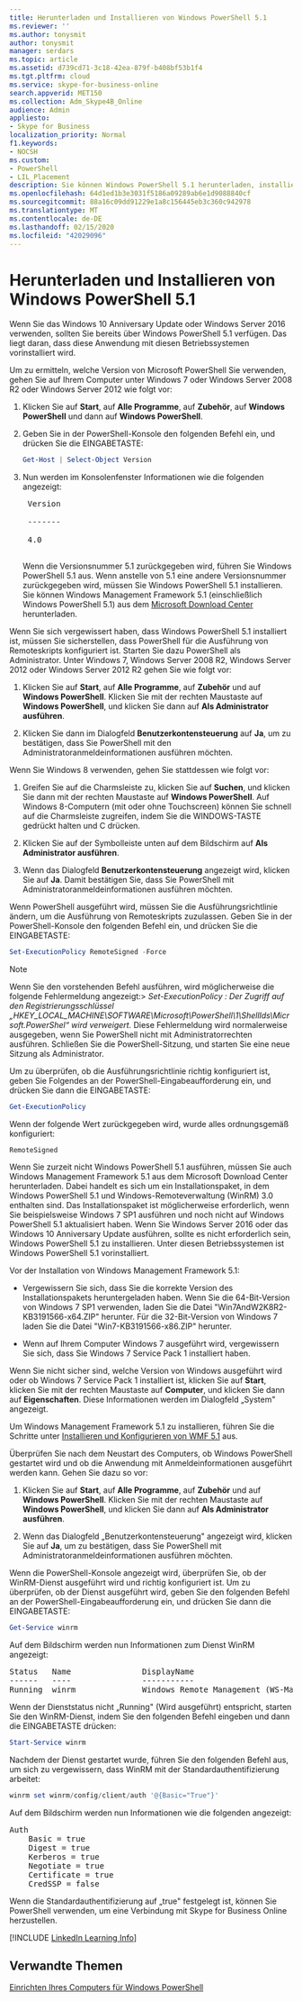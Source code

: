 ```yaml
---
title: Herunterladen und Installieren von Windows PowerShell 5.1
ms.reviewer: ''
ms.author: tonysmit
author: tonysmit
manager: serdars
ms.topic: article
ms.assetid: d739cd71-3c18-42ea-879f-b408bf53b1f4
ms.tgt.pltfrm: cloud
ms.service: skype-for-business-online
search.appverid: MET150
ms.collection: Adm_Skype4B_Online
audience: Admin
appliesto:
- Skype for Business
localization_priority: Normal
f1.keywords:
- NOCSH
ms.custom:
- PowerShell
- LIL_Placement
description: Sie können Windows PowerShell 5.1 herunterladen, installieren und dann verwenden, um eine Remote-PowerShell-Sitzung zu erstellen, die eine Verbindung mit Skype for Business Online herstellt.
ms.openlocfilehash: 64d1ed1b3e3031f5186a09289ab6e1d9088840cf
ms.sourcegitcommit: 88a16c09dd91229e1a8c156445eb3c360c942978
ms.translationtype: MT
ms.contentlocale: de-DE
ms.lasthandoff: 02/15/2020
ms.locfileid: "42029096"
---
```

# <a name="download-and-install-windows-powershell-51"></a>Herunterladen und Installieren von Windows PowerShell 5.1

Wenn Sie das Windows 10 Anniversary Update oder Windows Server 2016 verwenden, sollten Sie bereits über Windows PowerShell 5.1 verfügen. Das liegt daran, dass diese Anwendung mit diesen Betriebssystemen vorinstalliert wird.
  
Um zu ermitteln, welche Version von Microsoft PowerShell Sie verwenden, gehen Sie auf Ihrem Computer unter Windows 7 oder Windows Server 2008 R2 oder Windows Server 2012 wie folgt vor:
  
1. Klicken Sie auf **Start**, auf **Alle Programme**, auf **Zubehör**, auf **Windows PowerShell** und dann auf **Windows PowerShell**.
    
2. Geben Sie in der PowerShell-Konsole den folgenden Befehl ein, und drücken Sie die EINGABETASTE:
    
   ```PowerShell
   Get-Host | Select-Object Version
   ```

3. Nun werden im Konsolenfenster Informationen wie die folgenden angezeigt:
    
    <pre>
    Version <BR>
    ------- <BR>
    4.0
    </pre>

    Wenn die Versionsnummer 5.1 zurückgegeben wird, führen Sie Windows PowerShell 5.1 aus. Wenn anstelle von 5.1 eine andere Versionsnummer zurückgegeben wird, müssen Sie Windows PowerShell 5.1 installieren. Sie können Windows Management Framework 5.1 (einschließlich Windows PowerShell 5.1) aus dem [Microsoft Download Center](https://www.microsoft.com/download/details.aspx?id=54616) herunterladen.
  
Wenn Sie sich vergewissert haben, dass Windows PowerShell 5.1 installiert ist, müssen Sie sicherstellen, dass PowerShell für die Ausführung von Remoteskripts konfiguriert ist. Starten Sie dazu PowerShell als Administrator. Unter Windows 7, Windows Server 2008 R2, Windows Server 2012 oder Windows Server 2012 R2 gehen Sie wie folgt vor:
  
1. Klicken Sie auf **Start**, auf **Alle Programme**, auf **Zubehör** und auf **Windows PowerShell**. Klicken Sie mit der rechten Maustaste auf **Windows PowerShell**, und klicken Sie dann auf **Als Administrator ausführen**.
    
2. Klicken Sie dann im Dialogfeld **Benutzerkontensteuerung** auf **Ja**, um zu bestätigen, dass Sie PowerShell mit den Administratoranmeldeinformationen ausführen möchten.
    
Wenn Sie Windows 8 verwenden, gehen Sie stattdessen wie folgt vor:
  
1. Greifen Sie auf die Charmsleiste zu, klicken Sie auf **Suchen**, und klicken Sie dann mit der rechten Maustaste auf **Windows PowerShell**. Auf Windows 8-Computern (mit oder ohne Touchscreen) können Sie schnell auf die Charmsleiste zugreifen, indem Sie die WINDOWS-TASTE gedrückt halten und C drücken.
    
2. Klicken Sie auf der Symbolleiste unten auf dem Bildschirm auf **Als Administrator ausführen**.
    
3. Wenn das Dialogfeld **Benutzerkontensteuerung** angezeigt wird, klicken Sie auf **Ja**. Damit bestätigen Sie, dass Sie PowerShell mit Administratoranmeldeinformationen ausführen möchten.
    
Wenn PowerShell ausgeführt wird, müssen Sie die Ausführungsrichtlinie ändern, um die Ausführung von Remoteskripts zuzulassen. Geben Sie in der PowerShell-Konsole den folgenden Befehl ein, und drücken Sie die EINGABETASTE:
```PowerShell
Set-ExecutionPolicy RemoteSigned -Force
```
   
 
> [!NOTE]
> Wenn Sie den vorstehenden Befehl ausführen, wird möglicherweise die folgende Fehlermeldung angezeigt:> *Set-ExecutionPolicy : Der Zugriff auf den Registrierungsschlüssel „HKEY_LOCAL_MACHINE\\SOFTWARE\\Microsoft\\PowerShell\\1\\ShellIds\\Micrsoft.PowerShel“ wird verweigert.* Diese Fehlermeldung wird normalerweise ausgegeben, wenn Sie PowerShell nicht mit Administratorrechten ausführen. Schließen Sie die PowerShell-Sitzung, und starten Sie eine neue Sitzung als Administrator.
 
Um zu überprüfen, ob die Ausführungsrichtlinie richtig konfiguriert ist, geben Sie Folgendes an der PowerShell-Eingabeaufforderung ein, und drücken Sie dann die EINGABETASTE:
  
```PowerShell
Get-ExecutionPolicy
```

Wenn der folgende Wert zurückgegeben wird, wurde alles ordnungsgemäß konfiguriert:
  
`RemoteSigned`

Wenn Sie zurzeit nicht Windows PowerShell 5.1 ausführen, müssen Sie auch Windows Management Framework 5.1 aus dem Microsoft Download Center herunterladen. Dabei handelt es sich um ein Installationspaket, in dem Windows PowerShell 5.1 und Windows-Remoteverwaltung (WinRM) 3.0 enthalten sind. Das Installationspaket ist möglicherweise erforderlich, wenn Sie beispielsweise Windows 7 SP1 ausführen und noch nicht auf Windows PowerShell 5.1 aktualisiert haben. Wenn Sie Windows Server 2016 oder das Windows 10 Anniversary Update ausführen, sollte es nicht erforderlich sein, Windows PowerShell 5.1 zu installieren. Unter diesen Betriebssystemen ist Windows PowerShell 5.1 vorinstalliert.
  
Vor der Installation von Windows Management Framework 5.1:
  
- Vergewissern Sie sich, dass Sie die korrekte Version des Installationspakets heruntergeladen haben. Wenn Sie die 64-Bit-Version von Windows 7 SP1 verwenden, laden Sie die Datei "Win7AndW2K8R2-KB3191566-x64.ZIP" herunter. Für die 32-Bit-Version von Windows 7 laden Sie die Datei "Win7-KB3191566-x86.ZIP" herunter.
    
- Wenn auf Ihrem Computer Windows 7 ausgeführt wird, vergewissern Sie sich, dass Sie Windows 7 Service Pack 1 installiert haben.

Wenn Sie nicht sicher sind, welche Version von Windows ausgeführt wird oder ob Windows 7 Service Pack 1 installiert ist, klicken Sie auf **Start**, klicken Sie mit der rechten Maustaste auf **Computer**, und klicken Sie dann auf **Eigenschaften**. Diese Informationen werden im Dialogfeld „System" angezeigt.
  
Um Windows Management Framework 5.1 zu installieren, führen Sie die Schritte unter [Installieren und Konfigurieren von WMF 5.1](https://docs.microsoft.com/powershell/scripting/wmf/setup/install-configure) aus.
  
Überprüfen Sie nach dem Neustart des Computers, ob Windows PowerShell gestartet wird und ob die Anwendung mit Anmeldeinformationen ausgeführt werden kann. Gehen Sie dazu so vor:
  
1. Klicken Sie auf **Start**, auf **Alle Programme**, auf **Zubehör** und auf **Windows PowerShell**. Klicken Sie mit der rechten Maustaste auf **Windows PowerShell**, und klicken Sie dann auf **Als Administrator ausführen**.
    
2. Wenn das Dialogfeld „Benutzerkontensteuerung" angezeigt wird, klicken Sie auf **Ja**, um zu bestätigen, dass Sie PowerShell mit Administratoranmeldeinformationen ausführen möchten.
    
Wenn die PowerShell-Konsole angezeigt wird, überprüfen Sie, ob der WinRM-Dienst ausgeführt wird und richtig konfiguriert ist. Um zu überprüfen, ob der Dienst ausgeführt wird, geben Sie den folgenden Befehl an der PowerShell-Eingabeaufforderung ein, und drücken Sie dann die EINGABETASTE:
  
```PowerShell
Get-Service winrm
```

Auf dem Bildschirm werden nun Informationen zum Dienst WinRM angezeigt:
  
<pre>
Status   Name               DisplayName
------   ----               -----------
Running  winrm              Windows Remote Management (WS-Manag...
</pre>

Wenn der Dienststatus nicht „Running" (Wird ausgeführt) entspricht, starten Sie den WinRM-Dienst, indem Sie den folgenden Befehl eingeben und dann die EINGABETASTE drücken:
  
```PowerShell
Start-Service winrm
```

Nachdem der Dienst gestartet wurde, führen Sie den folgenden Befehl aus, um sich zu vergewissern, dass WinRM mit der Standardauthentifizierung arbeitet:
  
```PowerShell
winrm set winrm/config/client/auth '@{Basic="True"}'
```

Auf dem Bildschirm werden nun Informationen wie die folgenden angezeigt:
  
<pre>
Auth
    Basic = true
    Digest = true
    Kerberos = true
    Negotiate = true
    Certificate = true
    CredSSP = false
</pre>

Wenn die Standardauthentifizierung auf „true" festgelegt ist, können Sie PowerShell verwenden, um eine Verbindung mit Skype for Business Online herzustellen.
  
[!INCLUDE [LinkedIn Learning Info](../../common/office/linkedin-learning-info.md)]
   
## <a name="related-topics"></a>Verwandte Themen
[Einrichten Ihres Computers für Windows PowerShell](set-up-your-computer-for-windows-powershell.md) 

  
 
